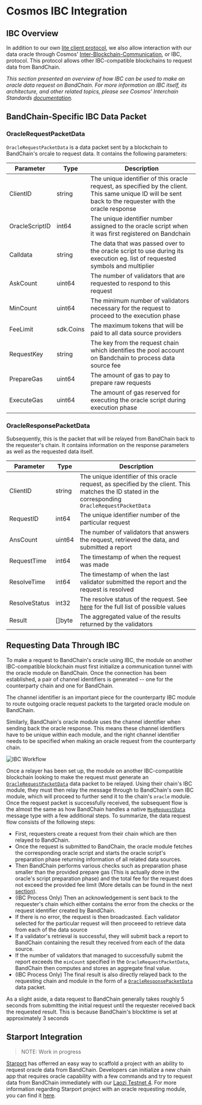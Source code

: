<!--
order: 9
-->

# Cosmos IBC Integration

## IBC Overview

In addition to our own [lite client protocol](./lite-client-protocol), we also allow interaction with our data oracle through Cosmos' [Inter-Blockchain-Communication](https://ibcprotocol.org/), or IBC, protocol. This protocol allows other IBC-compatible blockchains to request data from BandChain.

_This section presented an overview of how IBC can be used to make an oracle data request on BandChain. For more information on IBC itself, its architecture, and other related topics, please see Cosmos' Interchain Standards [documentation](https://github.com/cosmos/ics)._

## BandChain-Specific IBC Data Packet

### OracleRequestPacketData

`OracleRequestPacketData` is a data packet sent by a blockchain to BandChain's orcale to request data. It contains the following parameters:

| Parameter      | Type      | Description                                                                                                                                               |
| -------------- | --------- | --------------------------------------------------------------------------------------------------------------------------------------------------------- |
| ClientID       | string    | The unique identifier of this oracle request, as specified by the client. This same unique ID will be sent back to the requester with the oracle response |
| OracleScriptID | int64     | The unique identifier number assigned to the oracle script when it was first registered on Bandchain                                                      |
| Calldata       | string    | The data that was passed over to the oracle script to use during its execution eg. list of requested symbols and multiplier                               |
| AskCount       | uint64    | The number of validators that are requested to respond to this request                                                                                    |
| MinCount       | uint64    | The minimum number of validators necessary for the request to proceed to the execution phase                                                              |
| FeeLimit       | sdk.Coins | The maximum tokens that will be paid to all data source providers                                                                                         |
| RequestKey     | string    | The key from the request chain which identifies the pool account on Bandchain to process data source fee                                                  |
| PrepareGas     | uint64    | The amount of gas to pay to prepare raw requests                                                                                                          |
| ExecuteGas     | uint64    | The amount of gas reserved for executing the oracle script during execution phase                                                                         |

### OracleResponsePacketData

Subsequently, this is the packet that will be relayed from BandChain back to the requester's chain. It contains information on the response parameters as well as the requested data itself.

| Parameter     | Type   | Description                                                                                                                                                           |
| ------------- | ------ | --------------------------------------------------------------------------------------------------------------------------------------------------------------------- |
| ClientID      | string | The unique identifier of this oracle request, as specified by the client. This matches the ID stated in the corresponding `OracleRequestPacketData`                   |
| RequestID     | int64  | The unique identifier number of the particular request                                                                                                                |
| AnsCount      | uint64 | The number of validators that answers the request, retrieved the data, and submitted a report                                                                         |
| RequestTime   | int64  | The timestamp of when the request was made                                                                                                                            |
| ResolveTime   | int64  | The timestamp of when the last validator submitted the report and the request is resolved                                                                             |
| ResolveStatus | int32  | The resolve status of the request. See [here](https://github.com/bandprotocol/chain/blob/master/x/oracle/types/oracle.pb.go#L34) for the full list of possible values |
| Result        | []byte | The aggregated value of the results returned by the validators                                                                                                        |

## Requesting Data Through IBC

To make a request to BandChain's oracle using IBC, the module on another IBC-compatible blockchain must first initialize a communication tunnel with the oracle module on BandChain. Once the connection has been established, a pair of channel identifiers is generated -- one for the counterparty chain and one for BandChain.

The channel identifier is an important piece for the counterparty IBC module to route outgoing oracle request packets to the targeted oracle module on BandChain.

Similarly, BandChain's oracle module uses the channel identifier when sending back the oracle response. This means these channel identifiers have to be unique within each module, and the right channel identifier needs to be specified when making an oracle request from the counterparty chain.

![IBC Workflow](https://i.imgur.com/dLArI2g.jpg)

Once a relayer has been set up, the module on another IBC-compatible blockchain looking to make the request must generate an [`OracleRequestPacketData`](#oraclerequestpacketdata) data packet to be relayed. Using their chain's IBC module, they must then relay the message through to BandChain's own IBC module, which will proceed to further send it to the chain's `oracle` module. Once the request packet is successfully received, the subsequent flow is the almost the same as how BandChain handles a native [`MsgRequestData`](./protocol-messages.html#msgrequestdata) message type with a few additional steps. To summarize, the data request flow consists of the following steps:

- First, requesters create a request from their chain which are then relayed to BandChain.
- Once the request is submitted to BandChain, the oracle module fetches the corresponding oracle script and starts the oracle script's preparation phase returning information of all related data sources.
- Then BandChain performs various checks such as preparation phase smaller than the provided prepare gas (This is actually done in the oracle's script preparation phase) and the total fee for the request does not exceed the provided fee limit (More details can be found in the next [section](./on-chain-payment-protocol)).
- (IBC Process Only) Then an acknowledgement is sent back to the requester's chain which either contains the error from the checks or the request identifier created by BandChain.
- If there is no error, the request is then broadcasted. Each validator selected for the particular request will then proceeed to retrieve data from each of the data source
- If a validator's retrieval is successful, they will submit back a report to BandChain containing the result they received from each of the data source.
- If the number of validators that managed to successfully submit the report exceeds the `minCount` specified in the `OracleRequestPacketData`, BandChain then computes and stores an aggregate final value.
- (IBC Process Only) The final result is also directly relayed back to the requesting chain and module in the form of a [`OracleResponsePacketData`](#oracleresponsepacketdata) data packet.

As a slight aside, a data request to BandChain generally takes roughly 5 seconds from submitting the initial request until the requester received back the requested result. This is because BandChain's blocktime is set at approximately 3 seconds

## Starport Integration

> NOTE: Work in progress

[Starport](https://cosmos.network/starport/) has offerred an easy way to scaffold a project with an ability to request oracle data from BandChain. Developers can initialize a new chain app that requires oracle capability with a few commands and try to request data from BandChain immediately with our [Laozi Testnet 4](https://laozi-testnet4.cosmoscan.io/). For more information regarding Starport project with an oracle requesting module, you can find it [here](https://docs.starport.network/scaffold/band.html).
